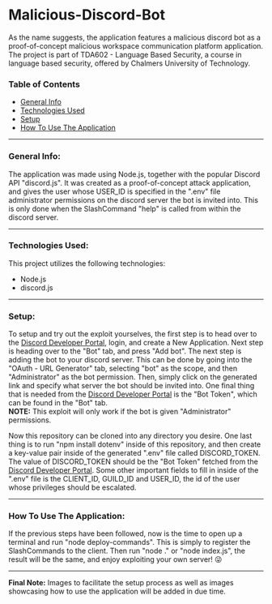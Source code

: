 # Malicious-Discord-Bot
As the name suggests, the application features a malicious discord bot as a proof-of-concept malicious workspace communication platform application. The project is part of TDA602 - Language Based Security, a course in language based security, offered by Chalmers University of Technology.
### Table of Contents
- [General Info](#general-info)
- [Technologies Used](#technologies-used)
- [Setup](#setup)
- [How To Use The Application](#how-to-use-the-application)

___

### General Info:
The application was made using Node.js, together with the popular Discord API "discord.js". 
It was created as a proof-of-concept attack application, and gives the user whose USER_ID is specified in the ".env" file administrator permissions on the discord server the bot is invited into. 
This is only done when the SlashCommand "help" is called from within the discord server.

___

### Technologies Used:
This project utilizes the following technologies:
- Node.js
- discord.js

___

### Setup:
To setup and try out the exploit yourselves, the first step is to head over to the [Discord Developer Portal](https://discord.com/developers/applications), login, and create a New Application. 
Next step is heading over to the "Bot" tab, and press "Add bot". The next step is adding the bot to your discord server. This can be done by going into the "OAuth - URL Generator" tab, selecting "bot" as the scope, and then "Administrator" as the bot permission. Then, simply click on the generated link and specify what server the bot should be invited into. One final thing that is needed from the [Discord Developer Portal](https://discord.com/developers/applications) is the "Bot Token", which can be found in the "Bot" tab.
<br />
**NOTE:** This exploit will only work if the bot is given "Administrator" permissions.

Now this repository can be cloned into any directory you desire. One last thing is to run "npm install dotenv" inside of this repository, and then create a key-value pair inside of the generated ".env" file called DISCORD_TOKEN. The value of DISCORD_TOKEN should be the "Bot Token" fetched from the [Discord Developer Portal](https://discord.com/developers/applications).
Some other important fields to fill in inside of the ".env" file is the CLIENT_ID, GUILD_ID and USER_ID, the id of the user whose privileges should be escalated.

___

### How To Use The Application:

If the previous steps have been followed, now is the time to open up a terminal and run "node deploy-commands". This is simply to register the SlashCommands to the client. Then run "node ." or "node index.js", the result will be the same, and enjoy exploiting your own server! :stuck_out_tongue_winking_eye:

___

**Final Note:** Images to facilitate the setup process as well as images showcasing how to use the application will be added in due time.
